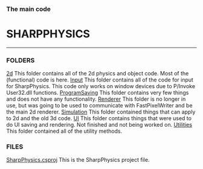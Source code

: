 ### The main code ##
# SHARPPHYSICS #
---------------------------------------

### FOLDERS ###
[2d](./2d) This folder contains all of the 2d physics and object code. Most of the (functional) code is here.
[Input](./Input) This folder contains all of the code for input for SharpPhysics. This code only works on window devices due to P/Invoke User32.dll functions.
[ProgramSaving](./ProgramSaving) This folder contains very few things and does not have any functionality.
[Renderer](./Renderer) This folder is no longer in use, but was going to be used to communicate with FastPixelWriter and be the main 2d renderer.
[Simulation](./Simulation) This folder contained things that can apply to 2d and the old 3d code.
[UI](./UI) This folder contains things that were used to do UI saving and rendering. Not finished and not being worked on.
[Utilities](./Utilities) This folder contained all of the utility methods.

### FILES ###
[SharpPhysics.csproj](./SharpPhysics.csproj) This is the SharpPhysics project file.